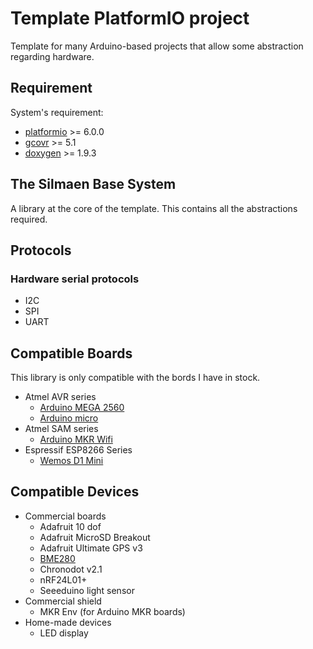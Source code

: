 # Template PlatformIO project

Template for many Arduino-based projects that allow some abstraction 
regarding hardware.

## Requirement

System's requirement:
 * [platformio](https://platformio.org/) >= 6.0.0
 * [gcovr](https://gcovr.com) >= 5.1
 * [doxygen](https://doxygen.nl/) >= 1.9.3

## The Silmaen Base System

A library at the core of the template. This contains all the abstractions required.

## Protocols

### Hardware serial protocols

 * I2C
 * SPI
 * UART

## Compatible Boards

This library is only compatible with the bords I have in stock.

 * Atmel AVR series
   * [Arduino MEGA 2560](doc/BoardArduinoMega.md)
   * [Arduino micro](doc/BoardArduinoMicro.md)
 * Atmel SAM series
   * [Arduino MKR Wifi](doc/BoardArduinoMKRWifi.md)
 * Espressif ESP8266 Series
   * [Wemos D1 Mini](doc/BoardWemosD1.md)

## Compatible Devices

 * Commercial boards
   * Adafruit 10 dof
   * Adafruit MicroSD Breakout
   * Adafruit Ultimate GPS v3
   * [BME280](doc/DeviceBME280.md)
   * Chronodot v2.1
   * nRF24L01+
   * Seeeduino light sensor
 * Commercial shield
   * MKR Env (for Arduino MKR boards)
 * Home-made devices
   * LED display

